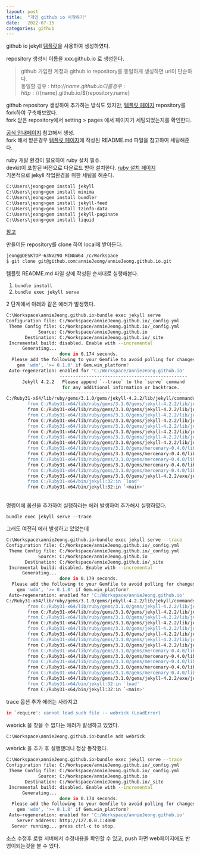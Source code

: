 ```yaml
---
layout: post
title:  "개인 github io 시작하기"
date:   2022-07-15
categories: github
---
```


github io jekyll [템플릿][jekyll-git]을 사용하여 생성하였다.

repository 생성시 이름을 xxx.github.io 로 생성한다.
>github 가입한 계정과 github.io repository를 동일하게 생성하면 url이 단순하다.   
>동일할 경우 : http://${name}.github.io   
>다를 경우 : http://${name}.github.io/${repository.name}

github repository 생성하여 추가하는 방식도 있지만, [템플릿 페이지][jekyll-git] repository를 fork하여 구축해보았다.   
fork 받은 repository에서 setting > pages 에서 페이지가 세팅되었는지를 확인한다.   

[공식 안내페이지][git-pages] 참고해서 생성.   
fork 해서 받은경우 [템플릿 페이지][jekyll-git]에 작성된 README.md 파일을 참고하여 세팅해준다. 

ruby 개발 환경이 필요하여 ruby 설치 필수.   
devkit이 포함된 버전으로 다운로드 받아 설치한다. [ruby 설치 페이지][ruby-set]   
기본적으로 jekyll 작업환경을 위한 세팅을 해준다. 

```sh
C:\Users\jeong>gem install jekyll
C:\Users\jeong>gem install minima
C:\Users\jeong>gem install bundler
C:\Users\jeong>gem install jekyll-feed
C:\Users\jeong>gem install tzinfo-data
C:\Users\jeong>gem install jekyll-paginate
C:\Users\jeong>gem install liquid
```
[참고][jekyll-set]

만들어둔 repository를 clone 하여 local에 받아둔다.
```sh
jeong@DESKTOP-63NV29O MINGW64 /c/Workspace
$ git clone git@github.com:annieJeong/annieJeong.github.io.git
```

템플릿 README.md 파일 상에 작성된 순서대로 실행해본다.

1. `bundle install`
2. `bundle exec jekyll serve`

2 단계에서 아래와 같은 에러가 발생했다.
```sh
C:\Workspace\annieJeong.github.io>bundle exec jekyll serve
Configuration file: C:/Workspace/annieJeong.github.io/_config.yml
 Theme Config file: C:/Workspace/annieJeong.github.io/_config.yml
            Source: C:/Workspace/annieJeong.github.io
       Destination: C:/Workspace/annieJeong.github.io/_site
 Incremental build: disabled. Enable with --incremental
      Generating...
                    done in 0.174 seconds.
  Please add the following to your Gemfile to avoid polling for changes:
    gem 'wdm', '>= 0.1.0' if Gem.win_platform?
 Auto-regeneration: enabled for 'C:/Workspace/annieJeong.github.io'
                    ------------------------------------------------
      Jekyll 4.2.2   Please append `--trace` to the `serve` command
                     for any additional information or backtrace.
                    ------------------------------------------------
C:/Ruby31-x64/lib/ruby/gems/3.1.0/gems/jekyll-4.2.2/lib/jekyll/commands/serve/servlet.rb:3:in `require': cannot load such file -- webrick (LoadError)
        from C:/Ruby31-x64/lib/ruby/gems/3.1.0/gems/jekyll-4.2.2/lib/jekyll/commands/serve/servlet.rb:3:in `<top (required)>'
        from C:/Ruby31-x64/lib/ruby/gems/3.1.0/gems/jekyll-4.2.2/lib/jekyll/commands/serve.rb:179:in `require_relative'
        from C:/Ruby31-x64/lib/ruby/gems/3.1.0/gems/jekyll-4.2.2/lib/jekyll/commands/serve.rb:179:in `setup'
        from C:/Ruby31-x64/lib/ruby/gems/3.1.0/gems/jekyll-4.2.2/lib/jekyll/commands/serve.rb:100:in `process'
        from C:/Ruby31-x64/lib/ruby/gems/3.1.0/gems/jekyll-4.2.2/lib/jekyll/command.rb:91:in `block in process_with_graceful_fail'
        from C:/Ruby31-x64/lib/ruby/gems/3.1.0/gems/jekyll-4.2.2/lib/jekyll/command.rb:91:in `each'
        from C:/Ruby31-x64/lib/ruby/gems/3.1.0/gems/jekyll-4.2.2/lib/jekyll/command.rb:91:in `process_with_graceful_fail'
        from C:/Ruby31-x64/lib/ruby/gems/3.1.0/gems/jekyll-4.2.2/lib/jekyll/commands/serve.rb:86:in `block (2 levels) in init_with_program'
        from C:/Ruby31-x64/lib/ruby/gems/3.1.0/gems/mercenary-0.4.0/lib/mercenary/command.rb:221:in `block in execute'
        from C:/Ruby31-x64/lib/ruby/gems/3.1.0/gems/mercenary-0.4.0/lib/mercenary/command.rb:221:in `each'
        from C:/Ruby31-x64/lib/ruby/gems/3.1.0/gems/mercenary-0.4.0/lib/mercenary/command.rb:221:in `execute'
        from C:/Ruby31-x64/lib/ruby/gems/3.1.0/gems/mercenary-0.4.0/lib/mercenary/program.rb:44:in `go'
        from C:/Ruby31-x64/lib/ruby/gems/3.1.0/gems/mercenary-0.4.0/lib/mercenary.rb:21:in `program'
        from C:/Ruby31-x64/lib/ruby/gems/3.1.0/gems/jekyll-4.2.2/exe/jekyll:15:in `<top (required)>'
        from C:/Ruby31-x64/bin/jekyll:32:in `load'
        from C:/Ruby31-x64/bin/jekyll:32:in `<main>'
```
<br/>
명령어에 옵션을 추가하여 실행하라는 에러 발생하여 추가해서 실행하였다.

`bundle exec jekyll serve --trace`

그래도 여전히 에러 발생하고 있었는데

```sh
C:\Workspace\annieJeong.github.io>bundle exec jekyll serve --trace
Configuration file: C:/Workspace/annieJeong.github.io/_config.yml
 Theme Config file: C:/Workspace/annieJeong.github.io/_config.yml
            Source: C:/Workspace/annieJeong.github.io
       Destination: C:/Workspace/annieJeong.github.io/_site
 Incremental build: disabled. Enable with --incremental
      Generating...
                    done in 0.179 seconds.
  Please add the following to your Gemfile to avoid polling for changes:
    gem 'wdm', '>= 0.1.0' if Gem.win_platform?
 Auto-regeneration: enabled for 'C:/Workspace/annieJeong.github.io'
C:/Ruby31-x64/lib/ruby/gems/3.1.0/gems/jekyll-4.2.2/lib/jekyll/commands/serve/servlet.rb:3:in `require': cannot load such file -- webrick (LoadError)
        from C:/Ruby31-x64/lib/ruby/gems/3.1.0/gems/jekyll-4.2.2/lib/jekyll/commands/serve/servlet.rb:3:in `<top (required)>'
        from C:/Ruby31-x64/lib/ruby/gems/3.1.0/gems/jekyll-4.2.2/lib/jekyll/commands/serve.rb:179:in `require_relative'
        from C:/Ruby31-x64/lib/ruby/gems/3.1.0/gems/jekyll-4.2.2/lib/jekyll/commands/serve.rb:179:in `setup'
        from C:/Ruby31-x64/lib/ruby/gems/3.1.0/gems/jekyll-4.2.2/lib/jekyll/commands/serve.rb:100:in `process'
        from C:/Ruby31-x64/lib/ruby/gems/3.1.0/gems/jekyll-4.2.2/lib/jekyll/command.rb:91:in `block in process_with_graceful_fail'
        from C:/Ruby31-x64/lib/ruby/gems/3.1.0/gems/jekyll-4.2.2/lib/jekyll/command.rb:91:in `each'
        from C:/Ruby31-x64/lib/ruby/gems/3.1.0/gems/jekyll-4.2.2/lib/jekyll/command.rb:91:in `process_with_graceful_fail'
        from C:/Ruby31-x64/lib/ruby/gems/3.1.0/gems/jekyll-4.2.2/lib/jekyll/commands/serve.rb:86:in `block (2 levels) in init_with_program'
        from C:/Ruby31-x64/lib/ruby/gems/3.1.0/gems/mercenary-0.4.0/lib/mercenary/command.rb:221:in `block in execute'
        from C:/Ruby31-x64/lib/ruby/gems/3.1.0/gems/mercenary-0.4.0/lib/mercenary/command.rb:221:in `each'
        from C:/Ruby31-x64/lib/ruby/gems/3.1.0/gems/mercenary-0.4.0/lib/mercenary/command.rb:221:in `execute'
        from C:/Ruby31-x64/lib/ruby/gems/3.1.0/gems/mercenary-0.4.0/lib/mercenary/program.rb:44:in `go'
        from C:/Ruby31-x64/lib/ruby/gems/3.1.0/gems/mercenary-0.4.0/lib/mercenary.rb:21:in `program'
        from C:/Ruby31-x64/lib/ruby/gems/3.1.0/gems/jekyll-4.2.2/exe/jekyll:15:in `<top (required)>'
        from C:/Ruby31-x64/bin/jekyll:32:in `load'
        from C:/Ruby31-x64/bin/jekyll:32:in `<main>'
```

trace 옵션 추가 에러는 사라지고 
```sh
in `require': cannot load such file -- webrick (LoadError)
```

webrick 을 찾을 수 없다는 에러가 발생하고 있었다.

```sh
C:\Workspace\annieJeong.github.io>bundle add webrick
```
webrick 을 추가 후 실행했더니 정상 동작했다.

```sh
C:\Workspace\annieJeong.github.io>bundle exec jekyll serve --trace
Configuration file: C:/Workspace/annieJeong.github.io/_config.yml
 Theme Config file: C:/Workspace/annieJeong.github.io/_config.yml
            Source: C:/Workspace/annieJeong.github.io
       Destination: C:/Workspace/annieJeong.github.io/_site
 Incremental build: disabled. Enable with --incremental
      Generating...
                    done in 0.174 seconds.
  Please add the following to your Gemfile to avoid polling for changes:
    gem 'wdm', '>= 0.1.0' if Gem.win_platform?
 Auto-regeneration: enabled for 'C:/Workspace/annieJeong.github.io'
    Server address: http://127.0.0.1:4000
  Server running... press ctrl-c to stop.
```

소스 수정후 로컬 서버에서 수정내용을 확인할 수 있고,
push 하면 web페이지에도 반영이되는것을 볼 수 있다.


[git-pages]: https://pages.github.com/
[jekyll-git]: https://github.com/samarsault/plainwhite-jekyll
[ruby-set]: https://rubyinstaller.org/downloads
[jekyll-set]: https://learn.cloudcannon.com/jekyll-blogging/#list
